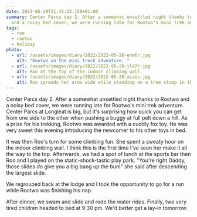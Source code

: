 ```yaml
---
date: 2022-05-28T21:43:33.150+01:00
summary: Center Parcs day 2. After a somewhat unsettled night thanks to Rootwo
  and a noisy bed cover, we were running late for Rootwo's mini trek adventure.
tags:
  - roo
  - rootwo
  - holiday
photo:
  - url: /assets/images/diary/2022/2022-05-28-enm6r.jpg
    alt: "Rootwo on the mini treck adventure. "
  - url: /assets/images/diary/2022/2022-05-28-jld7r.jpg
    alt: Roo at the top of the indoor climbing wall.
  - url: /assets/images/diary/2022/2022-05-28-aiais.jpg
    alt: Roo spreads her arms wide while standing on a tree stump in the forest.
---
```

Center Parcs day 2. After a somewhat unsettled night thanks to Rootwo and a noisy bed cover, we were running late for Rootwo's mini trek adventure. Center Parcs at Longleat is big, but it's surprising how quick you can get from one side to the other when pushing a buggy at full pelt down a hill. As a prize for his trekking, Rootwo was awarded with a cuddly fox toy. He was very sweet this evening introducing the newcomer to his other toys in bed.

It was then Roo's turn for some climbing fun. She spent a sweaty hour on the indoor climbing wall. I think this is the first time I've seen her make it all the way to the top. Afterwards, we had a spot of lunch at the sports bar then Roo and I played on the static-shock-tastic play park. "You're right Daddy, those slides *do* give you a big bang up the bum" she said after descending the largest slide.

We regrouped back at the lodge and I took the opportunity to go for a run while Rootwo was finishing his nap. 

After dinner, we swam and slide and rode the water rides. Finally, two very tired children headed to bed at 9:30 pm. We'd *better* get a lay-in tomorrow. 
